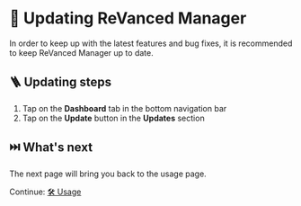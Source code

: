 # 🔄 Updating ReVanced Manager

In order to keep up with the latest features and bug fixes, it is recommended to keep ReVanced Manager up to date.

## 🪜 Updating steps

1. Tap on the **Dashboard** tab in the bottom navigation bar
2. Tap on the **Update** button in the **Updates** section

## ⏭️ What's next

The next page will bring you back to the usage page.

Continue: [🛠️ Usage](2_usage.md)
